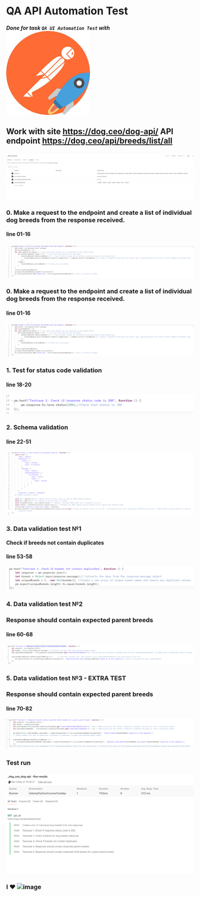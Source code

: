 #  QA API Automation Test

##### Done for task `QA UI Automation Test` with ![img_9.png](img_9.png)
## Work with site https://dog.ceo/dog-api/  API endpoint https://dog.ceo/api/breeds/list/all
###
![img_7.png](img_7.png)

###
### 0. Make a request to the endpoint and create a list of individual dog breeds from the response received.
#### line 01-16 
![img.png](img.png)

### 0. Make a request to the endpoint and create a list of individual dog breeds from the response received.
#### line 01-16
![img.png](img.png)
####
### 1. Test for status code validation 
#### line 18-20 
![img_1.png](img_1.png)
#### 
### 2. Schema validation
#### line 22-51
![img_2.png](img_2.png)
####
### 3. Data validation test №1 
####  Check if breeds not contain duplicates
#### line 53-58
![img_4.png](img_4.png)
####
### 4. Data validation test №2
###  Response should contain expected parent breeds
#### line 60-68
![img_5.png](img_5.png)
####
### 5. Data validation test №3 - EXTRA TEST
###  Response should contain expected parent breeds
#### line 70-82
![img_6.png](img_6.png)
#### 
### Test run
####
![img_8.png](img_8.png)
####  
### I ❤️ <img src="https://github.com/user-attachments/assets/26abf4fc-8eba-436c-91ce-21e03f695d76" width="300" height="200" alt="image">




